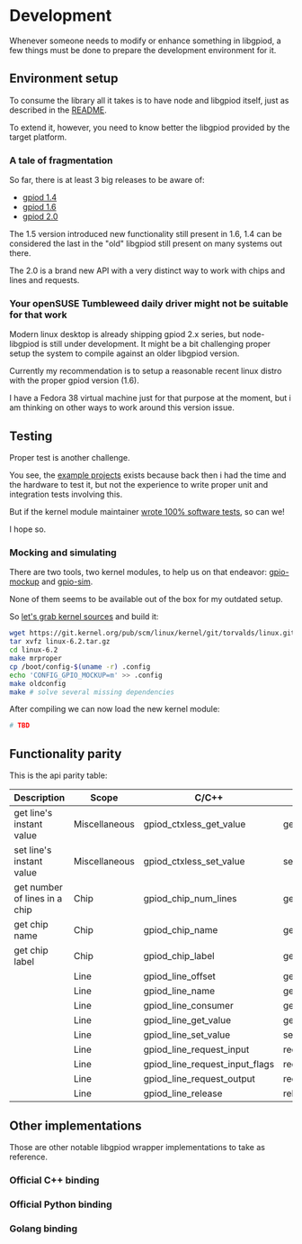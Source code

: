 # Development

Whenever someone needs to modify or enhance something in libgpiod, a few things
must be done to prepare the development environment for it.

## Environment setup

To consume the library all it takes is to have node and libgpiod itself, just as
described in the [README][README].

To extend it, however, you need to know better the libgpiod provided by the
target platform.

### A tale of fragmentation

So far, there is at least 3 big releases to be aware of:

- [gpiod 1.4][gpiod-1.4]
- [gpiod 1.6][gpiod-1.6]
- [gpiod 2.0][gpiod-2.0]

The 1.5 version introduced new functionality still present in 1.6, 1.4 can be
considered the last in the "old" libgpiod still present on many systems out
there.

The 2.0 is a brand new API with a very distinct way to work with chips and lines
and requests.

### Your openSUSE Tumbleweed daily driver might not be suitable for that work

Modern linux desktop is already shipping gpiod 2.x series, but node-libgpiod is
still under development. It might be a bit challenging proper setup the system
to compile against an older libgpiod version.

Currently my recommendation is to setup a reasonable recent linux distro with
the proper gpiod version (1.6).

I have a Fedora 38 virtual machine just for that purpose at the moment, but i am
thinking on other ways to work around this version issue.

## Testing

Proper test is another challenge.

You see, the
[example projects][examples]
exists because back then i had the time and the hardware to test it, but not the
experience to write proper unit and integration tests involving this.

But if the kernel module maintainer [wrote 100% software tests][gpiod-2x-test],
so can we!

I hope so.

### Mocking and simulating

There are two tools, two kernel modules, to help us on that endeavor:
[gpio-mockup][gpio-mockup] and [gpio-sim][gpio-sim].

None of them seems to be available out of the box for my outdated setup.

So [let's grab kernel sources][kernel] and build it:

```bash
wget https://git.kernel.org/pub/scm/linux/kernel/git/torvalds/linux.git/snapshot/linux-6.2.tar.gz
tar xvfz linux-6.2.tar.gz
cd linux-6.2
make mrproper
cp /boot/config-$(uname -r) .config 
echo 'CONFIG_GPIO_MOCKUP=m' >> .config
make oldconfig
make # solve several missing dependencies
```

After compiling we can now load the new kernel module:

```bash
# TBD
```

## Functionality parity

This is the api parity table:

| Description                   | Scope         | C/C++                          | Node                  |
|-------------------------------|---------------|--------------------------------|-----------------------|
| get line's instant value      | Miscellaneous | gpiod_ctxless_get_value        | getInstantLineValue   |
| set line's instant value      | Miscellaneous | gpiod_ctxless_set_value        | setInstantLineValue   |
| get number of lines in a chip | Chip          | gpiod_chip_num_lines           | getNumberOfLines      |
| get chip name                 | Chip          | gpiod_chip_name                | getChipName           |
| get chip label                | Chip          | gpiod_chip_label               | getChipLabel          |
|                               | Line          | gpiod_line_offset              | getLineOffset         |
|                               | Line          | gpiod_line_name                | getLineName           |
|                               | Line          | gpiod_line_consumer            | getLineConsumer       |
|                               | Line          | gpiod_line_get_value           | getValue              |
|                               | Line          | gpiod_line_set_value           | setValue              |
|                               | Line          | gpiod_line_request_input       | requestInputMode      |
|                               | Line          | gpiod_line_request_input_flags | requestInputModeFlags |
|                               | Line          | gpiod_line_request_output      | requestOutputMode     |
|                               | Line          | gpiod_line_release             | release               |

## Other implementations

Those are other notable libgpiod wrapper implementations to take as reference.

### Official C++ binding

### Official Python binding

### Golang binding

[README]: ../README.md
[gpiod-1.4]: https://git.kernel.org/pub/scm/libs/libgpiod/libgpiod.git/log/?h=v1.4.x
[gpiod-1.6]: https://git.kernel.org/pub/scm/libs/libgpiod/libgpiod.git/log/?h=v1.6.x
[gpiod-2.0]: https://git.kernel.org/pub/scm/libs/libgpiod/libgpiod.git/log/?h=v2.0.x
[examples]: https://github.com/sombriks/node-libgpiod-examples
[gpiod-2x-test]: https://git.kernel.org/pub/scm/libs/libgpiod/libgpiod.git/tree/tests/gpiod-test.c?h=v2.0.x
[gpio-mockup]: https://docs.kernel.org/admin-guide/gpio/gpio-mockup.html
[gpio-sim]: https://docs.kernel.org/admin-guide/gpio/gpio-sim.html
[kernel]: https://git.kernel.org/pub/scm/linux/kernel/git/torvalds/linux.git/tag/?h=v6.2

